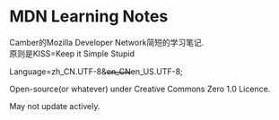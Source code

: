 # MDN Learning Notes
Camber的Mozilla Developer Network简短的学习笔记.  
原则是KISS=Keep it Simple Stupid

Language=zh_CN.UTF-8&<del style="text-decoration-style: double;">en_CN</del><!--此处有Doge-->en_US.UTF-8;

Open-source(or whatever) under Creative Commons Zero 1.0 Licence.

May not update actively.